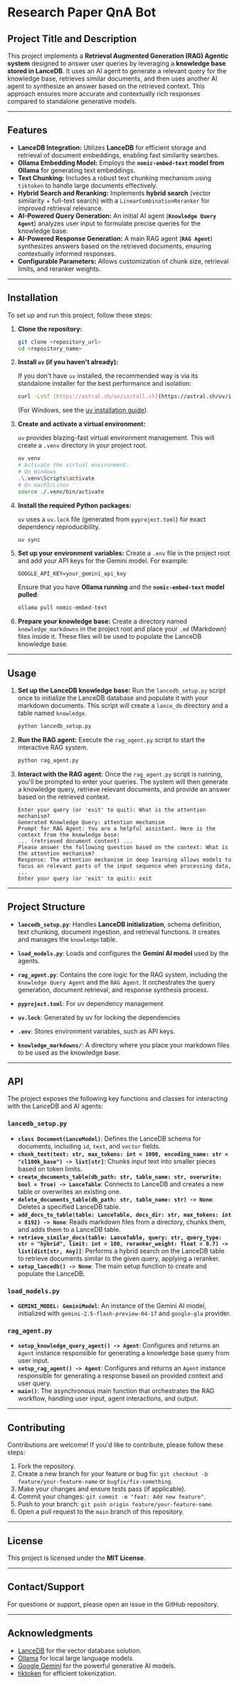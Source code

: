 # Research Paper QnA Bot

## Project Title and Description

This project implements a **Retrieval Augmented Generation (RAG) Agentic system** designed to answer user queries by leveraging a **knowledge base stored in LanceDB**. It uses an AI agent to generate a relevant query for the knowledge base, retrieves similar documents, and then uses another AI agent to synthesize an answer based on the retrieved context. This approach ensures more accurate and contextually rich responses compared to standalone generative models.

---

## Features

* **LanceDB Integration:** Utilizes **LanceDB** for efficient storage and retrieval of document embeddings, enabling fast similarity searches.
* **Ollama Embedding Model:** Employs the **`nomic-embed-text` model from Ollama** for generating text embeddings.
* **Text Chunking:** Includes a robust text chunking mechanism using `tiktoken` to handle large documents effectively.
* **Hybrid Search and Reranking:** Implements **hybrid search** (vector similarity + full-text search) with a `LinearCombinationReranker` for improved retrieval relevance.
* **AI-Powered Query Generation:** An initial AI agent (**`Knowledge Query Agent`**) analyzes user input to formulate precise queries for the knowledge base.
* **AI-Powered Response Generation:** A main RAG agent (**`RAG Agent`**) synthesizes answers based on the retrieved documents, ensuring contextually informed responses.
* **Configurable Parameters:** Allows customization of chunk size, retrieval limits, and reranker weights.

---

## Installation

To set up and run this project, follow these steps:

1.  **Clone the repository:**

    ```bash
    git clone <repository_url>
    cd <repository_name>
    ```

2.  **Install `uv` (if you haven't already):**

    If you don't have `uv` installed, the recommended way is via its standalone installer for the best performance and isolation:

    ```bash
    curl -LsSf [https://astral.sh/uv/install.sh](https://astral.sh/uv/install.sh) | sh
    ```
    (For Windows, see the [uv installation guide](https://docs.astral.sh/uv/getting-started/installation/)).

3.  **Create and activate a virtual environment:**

    `uv` provides blazing-fast virtual environment management. This will create a `.venv` directory in your project root.

    ```bash
    uv venv
    # Activate the virtual environment:
    # On Windows
    .\.venv\Scripts\activate
    # On macOS/Linux
    source ./.venv/bin/activate
    ```

4.  **Install the required Python packages:**

    `uv` uses a `uv.lock` file (generated from `pyproject.toml`) for exact dependency reproducibility.

    
    ```bash
    uv sync
    ```
        

5.  **Set up your environment variables:**
    Create a `.env` file in the project root and add your API keys for the Gemini model. For example:

    ```
    GOOGLE_API_KEY=your_gemini_api_key
    ```
    Ensure that you have **Ollama running** and the **`nomic-embed-text` model pulled**:
    ```bash
    ollama pull nomic-embed-text
    ```

6.  **Prepare your knowledge base:**
    Create a directory named `knowledge_markdowns` in the project root and place your `.md` (Markdown) files inside it. These files will be used to populate the LanceDB knowledge base.

---

## Usage

1.  **Set up the LanceDB knowledge base:**
    Run the `lancedb_setup.py` script once to initialize the LanceDB database and populate it with your markdown documents. This script will create a `lance_db` directory and a table named `knowledge`.

    ```bash
    python lancedb_setup.py
    ```

2.  **Run the RAG agent:**
    Execute the `rag_agent.py` script to start the interactive RAG system.

    ```bash
    python rag_agent.py
    ```

3.  **Interact with the RAG agent:**
    Once the `rag_agent.py` script is running, you'll be prompted to enter your queries. The system will then generate a knowledge query, retrieve relevant documents, and provide an answer based on the retrieved context.

    ```
    Enter your query (or 'exit' to quit): What is the attention mechanism?
    Generated Knowledge Query: attention mechanism
    Prompt for RAG Agent: You are a helpful assistant. Here is the context from the knowledge base:
    ... (retrieved document content) ...
    Please answer the following question based on the context: What is the attention mechanism?
    Response: The attention mechanism in deep learning allows models to focus on relevant parts of the input sequence when processing data, ...
    Enter your query (or 'exit' to quit): exit
    ```

---

## Project Structure

* **`lancedb_setup.py`**: Handles **LanceDB initialization**, schema definition, text chunking, document ingestion, and retrieval functions. It creates and manages the `knowledge` table.
* **`load_models.py`**: Loads and configures the **Gemini AI model** used by the agents.
* **`rag_agent.py`**: Contains the core logic for the RAG system, including the `Knowledge Query Agent` and the `RAG Agent`. It orchestrates the query generation, document retrieval, and response synthesis process.
* **`pyproject.toml`**: For uv dependency management
* **`uv.lock`**: Generated by uv for locking the dependencies

* **`.env`**: Stores environment variables, such as API keys.
* **`knowledge_markdowns/`**: A directory where you place your markdown files to be used as the knowledge base.

---

## API

The project exposes the following key functions and classes for interacting with the LanceDB and AI agents:

### `lancedb_setup.py`

* **`class Document(LanceModel)`**: Defines the LanceDB schema for documents, including `id`, `text`, and `vector` fields.
* **`chunk_text(text: str, max_tokens: int = 1000, encoding_name: str = "cl100k_base") -> list[str]`**: Chunks input text into smaller pieces based on token limits.
* **`create_documents_table(db_path: str, table_name: str, overwrite: bool = True) -> LanceTable`**: Connects to LanceDB and creates a new table or overwrites an existing one.
* **`delete_documents_table(db_path: str, table_name: str) -> None`**: Deletes a specified LanceDB table.
* **`add_docs_to_table(table: LanceTable, docs_dir: str, max_tokens: int = 8192) -> None`**: Reads markdown files from a directory, chunks them, and adds them to a LanceDB table.
* **`retrieve_similar_docs(table: LanceTable, query: str, query_type: str = "hybrid", limit: int = 100, reranker_weight: float = 0.7) -> list[dict[str, Any]]`**: Performs a hybrid search on the LanceDB table to retrieve documents similar to the given query, applying a reranker.
* **`setup_lancedb() -> None`**: The main setup function to create and populate the LanceDB.

### `load_models.py`

* **`GEMINI_MODEL: GeminiModel`**: An instance of the Gemini AI model, initialized with `gemini-2.5-flash-preview-04-17` and `google-gla` provider.

### `rag_agent.py`

* **`setup_knowledge_query_agent() -> Agent`**: Configures and returns an `Agent` instance responsible for generating a knowledge base query from user input.
* **`setup_rag_agent() -> Agent`**: Configures and returns an `Agent` instance responsible for generating a response based on provided context and user query.
* **`main()`**: The asynchronous main function that orchestrates the RAG workflow, handling user input, agent interactions, and output.

---

## Contributing

Contributions are welcome! If you'd like to contribute, please follow these steps:

1.  Fork the repository.
2.  Create a new branch for your feature or bug fix: `git checkout -b feature/your-feature-name` or `bugfix/fix-something`.
3.  Make your changes and ensure tests pass (if applicable).
4.  Commit your changes: `git commit -m "feat: Add new feature"`.
5.  Push to your branch: `git push origin feature/your-feature-name`.
6.  Open a pull request to the `main` branch of this repository.

---

## License

This project is licensed under the **MIT License**.

---

## Contact/Support

For questions or support, please open an issue in the GitHub repository.

---

## Acknowledgments

* [LanceDB](https://lancedb.com/) for the vector database solution.
* [Ollama](https://ollama.ai/) for local large language models.
* [Google Gemini](https://ai.google.dev/models/gemini) for the powerful generative AI models.
* [tiktoken](https://github.com/openai/tiktoken) for efficient tokenization.